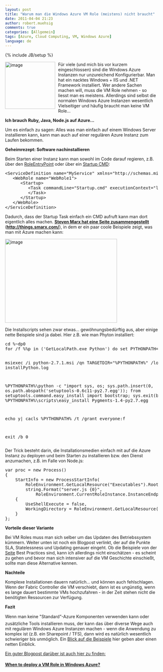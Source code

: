 ```yaml
---
layout: post
title: "Warum man die Windows Azure VM Role (meistens) nicht braucht"
date: 2011-04-04 21:23
author: robert.muehsig
comments: true
categories: [Allgemein]
tags: [Azure, Cloud Computing, VM, Windows Azure]
language: de
---
```

{% include JB/setup %}
<p><a href="{{BASE_PATH}}/assets/wp-images-de/image1239.png"><img style="border-bottom: 0px; border-left: 0px; margin: 0px 10px 0px 0px; display: inline; border-top: 0px; border-right: 0px" title="image" border="0" alt="image" align="left" src="{{BASE_PATH}}/assets/wp-images-de/image_thumb419.png" width="165" height="155" /></a> </p>  <p>Für viele (und mich bis vor kurzem eingeschlossen) sind die Windows Azure Instanzen nur unzureichend Konfigurierbar. Man hat ein nacktes Windows + IIS und .NET Framework installiert. Wer andere Sachen machen will, muss die VM Role nehmen - so liesst man es meistens. Allerdings sind selbst die normalen Windows Azure Instanzen wesentlich Vielseitiger und häufig braucht man keine VM Role...</p>  <p><strong>Ich brauch Ruby, Java, Node.js auf Azure...</strong></p>  <p>Um es einfach zu sagen: Alles was man einfach auf einem Windows Server installieren kann, kann man auch auf einer regulären Azure Instanz zum Laufen bekommen. </p>  <p><strong>Geheimrezept: Software nachinstallieren</strong></p>  <p>Beim Starten einer Instanz kann man sowohl im Code darauf regieren, z.B. über den <a href="http://msdn.microsoft.com/en-us/library/microsoft.windowsazure.serviceruntime.roleentrypoint.aspx">RoleEntryPoint</a> oder über ein <a href="http://msdn.microsoft.com/en-us/library/gg456327.aspx">Startup CMD</a>:</p>  <div style="padding-bottom: 0px; margin: 0px; padding-left: 0px; padding-right: 0px; display: inline; float: none; padding-top: 0px" id="scid:812469c5-0cb0-4c63-8c15-c81123a09de7:d318738c-2496-4156-bcb6-4b63d0b6ef13" class="wlWriterEditableSmartContent"><pre name="code" class="c#">&lt;ServiceDefinition name="MyService" xmlns="http://schemas.microsoft.com/ServiceHosting/2008/10/ServiceDefinition"&gt;
   &lt;WebRole name="WebRole1"&gt;
      &lt;Startup&gt;
         &lt;Task commandLine="Startup.cmd" executionContext="limited" taskType="simple"&gt;
         &lt;/Task&gt;
      &lt;/Startup&gt;
   &lt;/WebRole&gt;
&lt;/ServiceDefinition&gt;</pre></div>

<p>Dadurch, dass der Startup Task einfach ein CMD aufruft kann man dort eigentlich alles machen. <a href="http://things.smarx.com/"><strong>Steven Marx hat eine Seite zusammengestellt</strong></a> (<a href="http://things.smarx.com/"><strong>http://things.smarx.com/</strong></a>), in dem er ein paar coole Beispiele zeigt, was man mit Azure machen kann:</p>

<p><a href="{{BASE_PATH}}/assets/wp-images-de/image1240.png"><img style="border-bottom: 0px; border-left: 0px; display: inline; border-top: 0px; border-right: 0px" title="image" border="0" alt="image" src="{{BASE_PATH}}/assets/wp-images-de/image_thumb420.png" width="369" height="276" /></a> </p>

<p>Die Installscripts sehen zwar etwas... gewöhnungsbedürftig aus, aber einige nette Beispiele sind ja dabei. Hier z.B. wie man Phyton installiert:</p>

<div style="padding-bottom: 0px; margin: 0px; padding-left: 0px; padding-right: 0px; display: inline; float: none; padding-top: 0px" id="scid:812469c5-0cb0-4c63-8c15-c81123a09de7:c10b387a-124e-4a9f-9f28-b58d4045f786" class="wlWriterEditableSmartContent"><pre name="code" class="c#">cd %~dp0
for /f %%p in ('GetLocalPath.exe Python') do set PYTHONPATH=%%p

msiexec /i python-2.7.1.msi /qn TARGETDIR="%PYTHONPATH%" /log installPython.log

%PYTHONPATH%\python -c "import sys, os; sys.path.insert(0, os.path.abspath('setuptools-0.6c11-py2.7.egg')); from setuptools.command.easy_install import bootstrap; sys.exit(bootstrap())"
%PYTHONPATH%\scripts\easy_install Pygments-1.4-py2.7.egg

echo y| cacls %PYTHONPATH% /t /grant everyone:f

exit /b 0</pre></div>

<p>Der Trick besteht darin, die Installationsmedien einfach mit auf die Azure Instanz zu deployen und beim Starten zu installieren bzw. den Dienst anzumachen, z.B. im Falle von Node.js:</p>

<div style="padding-bottom: 0px; margin: 0px; padding-left: 0px; padding-right: 0px; display: inline; float: none; padding-top: 0px" id="scid:812469c5-0cb0-4c63-8c15-c81123a09de7:febbd2b0-e3fa-4d97-b89b-1289d3c64d91" class="wlWriterEditableSmartContent"><pre name="code" class="c#">var proc = new Process()
{
    StartInfo = new ProcessStartInfo(
        RoleEnvironment.GetLocalResource("Executables").RootPath + @"\node.exe",
        string.Format("server.js {0}",
            RoleEnvironment.CurrentRoleInstance.InstanceEndpoints["HttpIn"].IPEndpoint.Port))
    {
        UseShellExecute = false,
        WorkingDirectory = RoleEnvironment.GetLocalResource("Executables").RootPath
    }
};</pre></div>

<p><strong>Vorteile dieser Variante</strong></p>

<p>Bei VM Roles muss man sich selber um das Updaten des Betriebssystem kümmern. Weiter unten ist noch ein Blogpost verlinkt, der auf die Punkte SLA, Statelessness und Updating genauer eingeht. Ob die Beispiele von der <a href="http://things.smarx.com/">Seite</a> Best Practices sind, kann ich allerdings nicht einschätzen - es scheint zu gehen und bevor man sich intensiver auf die VM Geschichte einschießt, sollte man diese Alternative kennen. </p>

<p><strong>Nachteile</strong></p>

<p>Komplexe Installationen dauern natürlich... und können auch fehlschlagen. Wenn der Fabric Controller die VM verschiebt, dann ist es ungünstig, wenn es lange dauert bestimmte VMs hochzufahren - in der Zeit stehen nicht die benötigten Ressourcen zur Verfügung. </p>

<p><strong>Fazit</strong></p>

<p>Wenn man keine "Standard”-Azure Komponenten verwenden kann oder zusätzliche Tools installieren muss, der kann das über diverse Wege auch mit regulären Windows Azure Instanzen machen - wenn die Anwendung zu komplex ist (z.B. ein Sharepoint / TFS), dann wird es natürlich wesentlich schwieriger bis unmöglich. Ein <a href="http://things.smarx.com/">Blick auf die Beispiele</a> hier geben aber einen netten Einblick. </p>

<p><u>Ein guter Blogpost darüber ist auch hier zu finden: </u></p>

<h4><a href="http://cloudythoughts.siadis.com/windows-azure/windows-azure-compute/when-to-deploy-a-vm-role-in-windows-azure">When to deploy a VM Role in Windows Azure?</a></h4>
